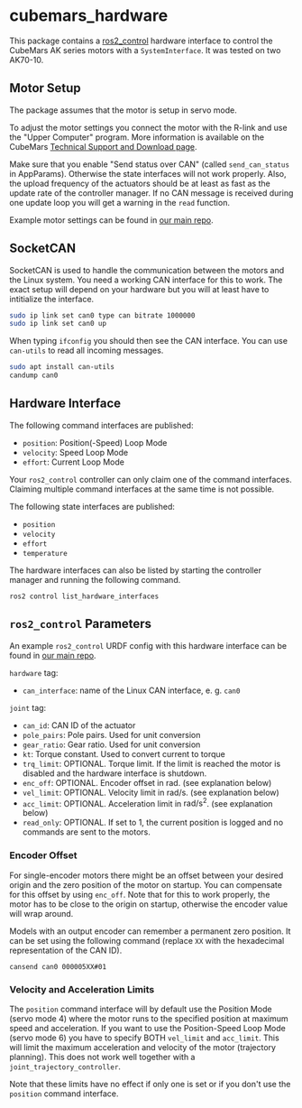 # cubemars_hardware

This package contains a [ros2_control](https://control.ros.org/master/index.html) hardware interface to control the CubeMars AK series motors with a `SystemInterface`. It was tested on two AK70-10.

## Motor Setup
The package assumes that the motor is setup in servo mode.

To adjust the motor settings you connect the motor with the R-link and use the "Upper Computer" program. More information is available on the CubeMars [Technical Support and Download page](https://www.cubemars.com/article.php?id=261).

Make sure that you enable "Send status over CAN" (called `send_can_status` in AppParams). Otherwise the state interfaces will not work properly. Also, the upload frequency of the actuators should be at least as fast as the update rate of the controller manager. If no CAN message is received during one update loop you will get a warning in the `read` function.

Example motor settings can be found in [our main repo](https://github.com/OpenFieldAutomation-OFA/ros-weed-control/tree/main/.motor_params/cubemars).

## SocketCAN
SocketCAN is used to handle the communication between the motors and the Linux system. You need a working CAN interface for this to work. The exact setup will depend on your hardware but you will at least have to intitialize the interface.
```bash
sudo ip link set can0 type can bitrate 1000000
sudo ip link set can0 up
```
When typing `ifconfig` you should then see the CAN interface. You can use `can-utils` to read all incoming messages.
```bash
sudo apt install can-utils
candump can0
```

## Hardware Interface
The following command interfaces are published:
- `position`: Position(-Speed) Loop Mode
- `velocity`: Speed Loop Mode
- `effort`: Current Loop Mode

Your `ros2_control` controller can only claim one of the command interfaces. Claiming multiple command interfaces at the same time is not possible.

The following state interfaces are published:
- `position`
- `velocity`
- `effort`
- `temperature`

The hardware interfaces can also be listed by starting the controller manager and running the following command.
```
ros2 control list_hardware_interfaces
```

## `ros2_control` Parameters
An example `ros2_control` URDF config with this hardware interface can be found in [our main repo](https://github.com/OpenFieldAutomation-OFA/ros-weed-control/blob/main/ofa_moveit_config/ros2_control/ofa_robot.ros2_control.xacro).

`hardware` tag:
- `can_interface`: name of the Linux CAN interface, e. g. `can0`

`joint` tag:
- `can_id`: CAN ID of the actuator
- `pole_pairs`: Pole pairs. Used for unit conversion
- `gear_ratio`: Gear ratio. Used for unit conversion
- `kt`: Torque constant. Used to convert current to torque
- `trq_limit`: OPTIONAL. Torque limit. If the limit is reached the motor is disabled and the hardware interface is shutdown.
- `enc_off`: OPTIONAL. Encoder offset in rad. (see explanation below)
- `vel_limit`: OPTIONAL. Velocity limit in $\text{rad}/\text{s}$. (see explanation below)
- `acc_limit`: OPTIONAL. Acceleration limit in $\text{rad}/\text{s}^2$. (see explanation below)
- `read_only`: OPTIONAL. If set to 1, the current position is logged and no commands are sent to the motors.

### Encoder Offset
For single-encoder motors there might be an offset between your desired origin and the zero position of the motor on startup. You can compensate for this offset by using `enc_off`. Note that for this to work properly, the motor has to be close to the origin on startup, otherwise the encoder value will wrap around.

Models with an output encoder can remember a permanent zero position. It can be set using the following command (replace `XX` with the hexadecimal representation of the CAN ID).
```
cansend can0 000005XX#01
```

### Velocity and Acceleration Limits
The `position` command interface will by default use the Position Mode (servo mode 4) where the motor runs to the specified position at maximum speed and acceleration. If you want to use the Position-Speed Loop Mode (servo mode 6) you have to specify BOTH `vel_limit` and `acc_limit`. This will limit the maximum acceleration and velocity of the motor (trajectory planning). This does not work well together with a `joint_trajectory_controller`.

Note that these limits have no effect if only one is set or if you don't use the `position` command interface.
